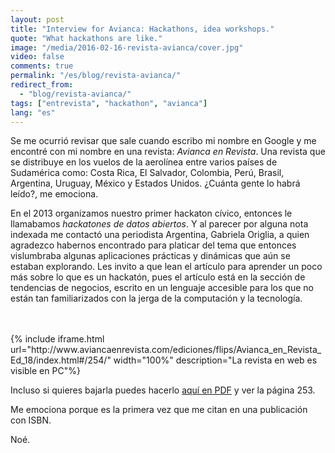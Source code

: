 ```yaml
---
layout: post
title: "Interview for Avianca: Hackathons, idea workshops."
quote: "What hackathons are like."
image: "/media/2016-02-16-revista-avianca/cover.jpg"
video: false
comments: true
permalink: "/es/blog/revista-avianca/"
redirect_from:
  - "blog/revista-avianca/"
tags: ["entrevista", "hackathon", "avianca"]
lang: "es"
---
```


Se me ocurrió revisar que sale cuando escribo mi nombre en Google y me encontré
con mi nombre en una revista: *Avianca en Revista*. Una revista que se distribuye
en los vuelos de la aerolínea entre varios países de Sudamérica como: Costa Rica,
El Salvador, Colombia, Perú, Brasil, Argentina, Uruguay, México y Estados Unidos.
¿Cuánta gente lo habrá leído?, me emociona.


En el 2013 organizamos nuestro primer hackaton cívico, entonces le llamabamos
*hackatones de datos abiertos*. Y al parecer por alguna nota indexada me contactó
una periodista Argentina, Gabriela Origlia, a quien agradezco habernos encontrado
para platicar del tema que entonces vislumbraba algunas aplicaciones prácticas
y dinámicas que aún se estaban explorando. Les invito a que lean el artículo para
aprender un poco más sobre lo que es un hackatón, pues el artículo está en la
sección de tendencias de negocios, escrito en un lenguaje accesible para los que no
están tan familiarizados con la jerga de la computación y la tecnología.

<br>
<br>
{% include iframe.html url="http://www.aviancaenrevista.com/ediciones/flips/Avianca_en_Revista_Ed_18/index.html#/254/" width="100%" description="La revista en web es visible en PC"%}

Incluso si quieres bajarla puedes hacerlo [aquí en PDF](http://www.aviancaenrevista.com/ediciones/flips/Avianca_en_Revista_Ed_18/pubData/source/AVIANCA%2018.pdf) y ver la página 253.

Me emociona porque es la primera vez que me citan en una publicación con ISBN.

Noé.
